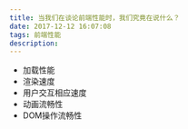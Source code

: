 ```yaml
---
title: 当我们在谈论前端性能时，我们究竟在说什么？
date: 2017-12-12 16:07:08
tags: 前端性能
description: 
---
```


* 加载性能
* 渲染速度
* 用户交互相应速度
* 动画流畅性
* DOM操作流畅性